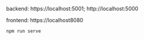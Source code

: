 backend: https://localhost:5001; http://localhost:5000

frontend: https://localhost8080

`npm run serve`
